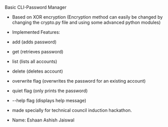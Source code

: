 Basic CLI-Password Manager

- Based on XOR encryption (Encryption method can easily be changed by changing the crypto.py file and using some advanced python modules)

- Implemented Features:
- add (adds password)
- get (retrieves password)
- list (lists all accounts)
- delete (deletes account)
- overwrite flag (overwrites the password for an existing account)
- quiet flag (only prints the password)
- --help flag (displays help message)

- made specially for technical council induction hackathon.

- Name: Eshaan Ashish Jaiswal